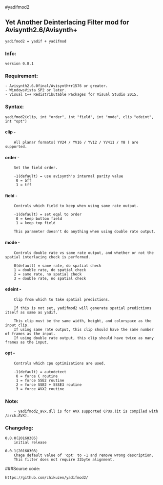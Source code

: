 #yadifmod2
## Yet Another Deinterlacing Filter mod  for Avisynth2.6/Avisynth+

	yadifmod2 = yadif + yadifmod

### Info:

	version 0.0.1

### Requirement:
	- Avisynth2.6.0final/Avisynth+r1576 or greater.
	- WindowsVista SP2 or later.
	- Visual C++ Redistributable Packages for Visual Studio 2015.

### Syntax:

	yadifmod2(clip, int "order", int "field", int "mode", clip "edeint", int "opt")

####	clip -

		All planar formats( YV24 / YV16 / YV12 / YV411 / Y8 ) are supported.

####	order -

		Set the field order.

		-1(default) = use avisynth's internal parity value
		 0 = bff
		 1 = tff

####	field -

		Controls which field to keep when using same rate output.

		-1(default) = set eqal to order
		 0 = keep bottom field
		 1 = keep top field

		This parameter doesn't do anything when using double rate output.

####	mode -

		Controls double rate vs same rate output, and whether or not the spatial interlacing check is performed.

		0(default) = same rate, do spatial check
		1 = double rate, do spatial check
		2 = same rate, no spatial check
		3 = double rate, no spatial check

####	edeint -

		Clip from which to take spatial predictions.

		If this is not set, yadifmod2 will generate spatial predictions itself as same as yadif.

		This clip must be the same width, height, and colorspace as the input clip.
		If using same rate output, this clip should have the same number of frames as the input.
		If using double rate output, this clip should have twice as many frames as the input.

####	opt -

		Controls which cpu optimizations are used.

		-1(default) = autodetect
		 0 = force C routine
		 1 = force SSE2 routine
		 2 = force SSE2 + SSSE3 routine
		 3 = force AVX2 routine

### Note:

		- yadifmod2_avx.dll is for AVX supported CPUs.(it is compiled with /arch:AVX).

### Changelog:

	0.0.0(20160305)
		initial release

	0.0.1(20160308)
		Chage default value of 'opt' to -1 and remove wrong description.
		This filter does not require 32byte alignment.
###Source code:

	https://github.com/chikuzen/yadifmod2/

